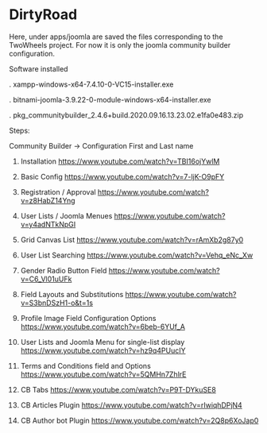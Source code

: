# DirtyRoad
Here, under apps/joomla are saved the files corresponding to the TwoWheels project.
For now it is only the joomla community builder configuration.

Software installed

. xampp-windows-x64-7.4.10-0-VC15-installer.exe

. bitnami-joomla-3.9.22-0-module-windows-x64-installer.exe

. pkg_communitybuilder_2.4.6+build.2020.09.16.13.23.02.e1fa0e483.zip

Steps:

Community Builder -> Configuration
First and Last name

1. Installation
https://www.youtube.com/watch?v=TBI16ojYwlM

2. Basic Config
https://www.youtube.com/watch?v=7-ljK-O9pFY

3. Registration / Approval
https://www.youtube.com/watch?v=z8HabZ14Yng

4. User Lists / Joomla Menues
https://www.youtube.com/watch?v=y4adNTkNpGI

5. Grid Canvas List
https://www.youtube.com/watch?v=rAmXb2g87y0

6. User List Searching
https://www.youtube.com/watch?v=Vehq_eNc_Xw

7. Gender Radio Button Field 
https://www.youtube.com/watch?v=C6_Vl01uUFk

8. Field Layouts and Substitutions
https://www.youtube.com/watch?v=S3bnDSzH1-o&t=1s

9. Profile Image Field Configuration Options
https://www.youtube.com/watch?v=6beb-6YUf_A

10. User Lists and Joomla Menu for single-list display
https://www.youtube.com/watch?v=hz9q4PUucIY

11. Terms and Conditions field and Options
https://www.youtube.com/watch?v=5QMHn7ZhlrE

12. CB Tabs
https://www.youtube.com/watch?v=P9T-DYkuSE8

13. CB Articles Plugin
https://www.youtube.com/watch?v=rIwiqhDPjN4

14. CB Author bot Plugin
https://www.youtube.com/watch?v=2Q8p6XoJap0
